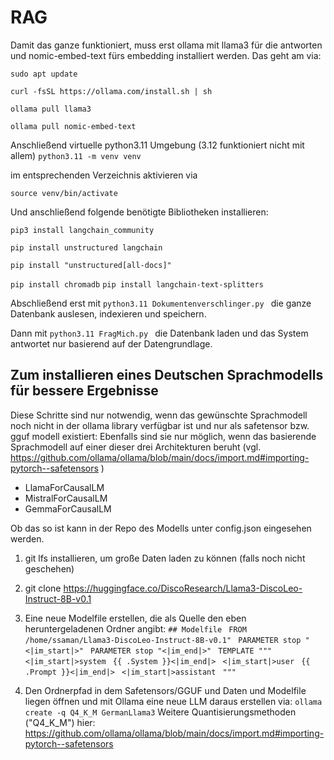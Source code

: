 # RAG
Damit das ganze funktioniert, muss erst ollama mit llama3 für die antworten und nomic-embed-text fürs embedding installiert werden. Das geht am via:

```sudo apt update```

```curl -fsSL https://ollama.com/install.sh | sh```

```ollama pull llama3```

```ollama pull nomic-embed-text```


Anschließend virtuelle python3.11 Umgebung (3.12 funktioniert nicht mit allem)
```python3.11 -m venv venv```

im entsprechenden Verzeichnis aktivieren via

```source venv/bin/activate```

Und anschließend folgende benötigte Bibliotheken installieren:

```pip3 install langchain_community```

```pip install unstructured langchain```

```pip install "unstructured[all-docs]"```



```pip install chromadb```
```pip install langchain-text-splitters```



Abschließend erst mit 
```python3.11 Dokumentenverschlinger.py ```
die ganze Datenbank auslesen, indexieren und speichern. 

Dann mit
```python3.11 FragMich.py ```
die Datenbank laden und das System antwortet nur basierend auf der Datengrundlage.



## Zum installieren eines Deutschen Sprachmodells für bessere Ergebnisse 

Diese Schritte sind nur notwendig, wenn das gewünschte Sprachmodell noch nicht in
der ollama library verfügbar ist und nur als safetensor bzw. gguf modell existiert:
Ebenfalls sind sie nur möglich, wenn das basierende Sprachmodell auf einer dieser drei
Architekturen beruht (vgl. https://github.com/ollama/ollama/blob/main/docs/import.md#importing-pytorch--safetensors )
- LlamaForCausalLM
- MistralForCausalLM
- GemmaForCausalLM 

Ob das so ist kann in der Repo des Modells unter config.json eingesehen werden. 
1. git lfs installieren, um große Daten laden zu können (falls noch nicht geschehen)
2. git clone https://huggingface.co/DiscoResearch/Llama3-DiscoLeo-Instruct-8B-v0.1

4. Eine neue Modelfile erstellen, die als Quelle den eben heruntergeladenen Ordner angibt:
``` ## Modelfile ``` 
``` FROM /home/ssaman/Llama3-DiscoLeo-Instruct-8B-v0.1"``` 
``` PARAMETER stop "<|im_start|>"``` 
``` PARAMETER stop "<|im_end|>"``` 
``` TEMPLATE """``` 
``` <|im_start|>system``` 
``` {{ .System }}<|im_end|>``` 
``` <|im_start|>user``` 
``` {{ .Prompt }}<|im_end|>``` 
``` <|im_start|>assistant``` 
``` """``` 

5. Den Ordnerpfad in dem Safetensors/GGUF und Daten und Modelfile liegen öffnen und mit Ollama eine neue LLM daraus erstellen via:
```ollama create -q Q4_K_M GermanLlama3```
Weitere Quantisierungsmethoden ("Q4_K_M") hier: https://github.com/ollama/ollama/blob/main/docs/import.md#importing-pytorch--safetensors 
